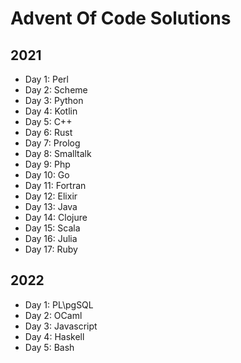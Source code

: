 # Advent Of Code Solutions

## 2021
- Day 1: Perl
- Day 2: Scheme
- Day 3: Python
- Day 4: Kotlin
- Day 5: C++
- Day 6: Rust
- Day 7: Prolog
- Day 8: Smalltalk
- Day 9: Php
- Day 10: Go
- Day 11: Fortran
- Day 12: Elixir
- Day 13: Java
- Day 14: Clojure
- Day 15: Scala
- Day 16: Julia
- Day 17: Ruby

## 2022
- Day 1: PL\pgSQL
- Day 2: OCaml
- Day 3: Javascript
- Day 4: Haskell
- Day 5: Bash

